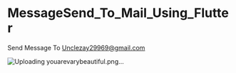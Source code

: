 # MessageSend_To_Mail_Using_Flutter


Send Message To Unclezay29969@gmail.com


![Uploading youarevarybeautiful.png…]()


